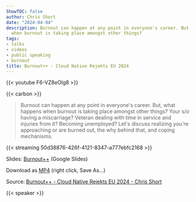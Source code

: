 ```yaml
---
ShowTOC: false
author: Chris Short
date: "2024-04-04"
description: Burnout can happen at any point in everyone's career. But, what happens
  when burnout is taking place amongst other things?
tags:
- talks
- videos
- public speaking
- burnout
title: Burnout++ - Cloud Native Rejekts EU 2024
---
```


{{< youtube F6-VZ8eOlg8 >}}

{{< carbon >}}

> Burnout can happen at any point in everyone's career. But, what happens when burnout is taking place amongst other things? Your s/o having a miscarriage? Veteran dealing with time in service and injuries from it? Becoming unemployed? Let's discuss realizing you're approaching or are burned out, the why behind that, and coping mechanisms.

{{< streaming 50d38876-426f-4121-8347-a777ebfc2168 >}}

Slides: [Burnout++](https://docs.google.com/presentation/d/1zpRNJtSTj6RrBZk2oMFr8rokILFCodkY4ZiXbfoLunw/edit?usp=sharing) (Google Slides)

Download as [MP4](https://shortcdn.com/chrisshort/Burnout++_Recognizing-and-Managing-Burnout.mp4) (right click, Save As...)

Source: [Burnout++ - Cloud Native Rejekts EU 2024 - Chris Short](https://youtu.be/F6-VZ8eOlg8)

{{< speaker >}}
